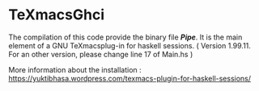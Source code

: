 # TeXmacsGhci

The compilation of this code provide the binary file <i><b>Pipe</b></i>. It is the main element of a GNU TeXmacsplug-in for haskell sessions. ( Version 1.99.11. For an other version, please change line 17 of Main.hs )

More information about the installation : https://yuktibhasa.wordpress.com/texmacs-plugin-for-haskell-sessions/
